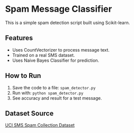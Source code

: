 # Spam Message Classifier

This is a simple spam detection script built using Scikit-learn.

## Features
- Uses CountVectorizer to process message text.
- Trained on a real SMS dataset.
- Uses Naive Bayes Classifier for prediction.

## How to Run
1. Save the code to a file: `spam_detector.py`
2. Run with: `python spam_detector.py`
3. See accuracy and result for a test message.

## Dataset Source
[UCI SMS Spam Collection Dataset](https://raw.githubusercontent.com/justmarkham/pycon-2016-tutorial/master/data/sms.tsv)
